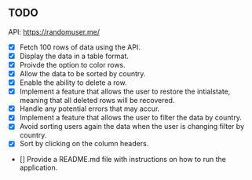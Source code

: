 ## TODO

API: https://randomuser.me/

- [x] Fetch 100 rows of data using the API.
- [x] Display the data in a table format.
- [x] Proivde the option to color rows.
- [x] Allow the data to be sorted by country.
- [x] Enable the ability to delete a row.
- [x] Implement a feature that allows the user to restore the intialstate, meaning that all deleted rows will be recovered.
- [x] Handle any potential errors that may accur.
- [x] Implement a feature that allows the user to filter the data by country.
- [x] Avoid sorting users again the data when the user is changing filter by country.
- [x] Sort by clicking on the column headers.
- [] Provide a README.md file with instructions on how to run the application.
